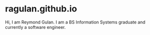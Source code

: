 # ragulan.github.io
Hi, I am Reymond Gulan. I am a BS Information Systems graduate and currently a software engineer.
